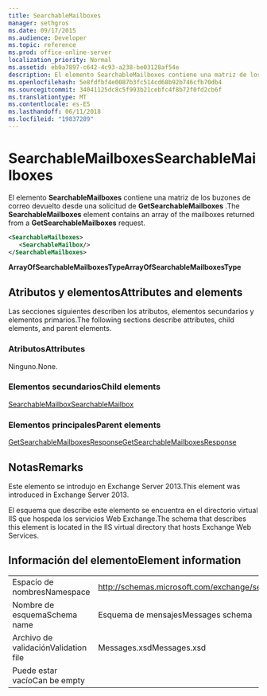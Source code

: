 ```yaml
---
title: SearchableMailboxes
manager: sethgros
ms.date: 09/17/2015
ms.audience: Developer
ms.topic: reference
ms.prod: office-online-server
localization_priority: Normal
ms.assetid: eb0a7897-c642-4c93-a238-be03128af54e
description: El elemento SearchableMailboxes contiene una matriz de los buzones de correo devuelto desde una solicitud de GetSearchableMailboxes.
ms.openlocfilehash: 5e8fdfbf4e0087b3fc514cd68b92b746cfb70db4
ms.sourcegitcommit: 34041125dc8c5f993b21cebfc4f8b72f0fd2cb6f
ms.translationtype: MT
ms.contentlocale: es-ES
ms.lasthandoff: 06/11/2018
ms.locfileid: "19837289"
---
```

# <a name="searchablemailboxes"></a><span data-ttu-id="eab0d-103">SearchableMailboxes</span><span class="sxs-lookup"><span data-stu-id="eab0d-103">SearchableMailboxes</span></span>

<span data-ttu-id="eab0d-104">El elemento **SearchableMailboxes** contiene una matriz de los buzones de correo devuelto desde una solicitud de **GetSearchableMailboxes** .</span><span class="sxs-lookup"><span data-stu-id="eab0d-104">The **SearchableMailboxes** element contains an array of the mailboxes returned from a **GetSearchableMailboxes** request.</span></span> 
  
```XML
<SearchableMailboxes>
   <SearchableMailbox/>
</SearchableMailboxes>
```

 <span data-ttu-id="eab0d-105">**ArrayOfSearchableMailboxesType**</span><span class="sxs-lookup"><span data-stu-id="eab0d-105">**ArrayOfSearchableMailboxesType**</span></span>
## <a name="attributes-and-elements"></a><span data-ttu-id="eab0d-106">Atributos y elementos</span><span class="sxs-lookup"><span data-stu-id="eab0d-106">Attributes and elements</span></span>

<span data-ttu-id="eab0d-107">Las secciones siguientes describen los atributos, elementos secundarios y elementos primarios.</span><span class="sxs-lookup"><span data-stu-id="eab0d-107">The following sections describe attributes, child elements, and parent elements.</span></span>
  
### <a name="attributes"></a><span data-ttu-id="eab0d-108">Atributos</span><span class="sxs-lookup"><span data-stu-id="eab0d-108">Attributes</span></span>

<span data-ttu-id="eab0d-109">Ninguno.</span><span class="sxs-lookup"><span data-stu-id="eab0d-109">None.</span></span>
  
### <a name="child-elements"></a><span data-ttu-id="eab0d-110">Elementos secundarios</span><span class="sxs-lookup"><span data-stu-id="eab0d-110">Child elements</span></span>

[<span data-ttu-id="eab0d-111">SearchableMailbox</span><span class="sxs-lookup"><span data-stu-id="eab0d-111">SearchableMailbox</span></span>](searchablemailbox.md)
  
### <a name="parent-elements"></a><span data-ttu-id="eab0d-112">Elementos principales</span><span class="sxs-lookup"><span data-stu-id="eab0d-112">Parent elements</span></span>

[<span data-ttu-id="eab0d-113">GetSearchableMailboxesResponse</span><span class="sxs-lookup"><span data-stu-id="eab0d-113">GetSearchableMailboxesResponse</span></span>](getsearchablemailboxesresponse.md)
  
## <a name="remarks"></a><span data-ttu-id="eab0d-114">Notas</span><span class="sxs-lookup"><span data-stu-id="eab0d-114">Remarks</span></span>

<span data-ttu-id="eab0d-115">Este elemento se introdujo en Exchange Server 2013.</span><span class="sxs-lookup"><span data-stu-id="eab0d-115">This element was introduced in Exchange Server 2013.</span></span>
  
<span data-ttu-id="eab0d-116">El esquema que describe este elemento se encuentra en el directorio virtual IIS que hospeda los servicios Web Exchange.</span><span class="sxs-lookup"><span data-stu-id="eab0d-116">The schema that describes this element is located in the IIS virtual directory that hosts Exchange Web Services.</span></span>
  
## <a name="element-information"></a><span data-ttu-id="eab0d-117">Información del elemento</span><span class="sxs-lookup"><span data-stu-id="eab0d-117">Element information</span></span>

|||
|:-----|:-----|
|<span data-ttu-id="eab0d-118">Espacio de nombres</span><span class="sxs-lookup"><span data-stu-id="eab0d-118">Namespace</span></span>  <br/> |http://schemas.microsoft.com/exchange/services/2006/messages  <br/> |
|<span data-ttu-id="eab0d-119">Nombre de esquema</span><span class="sxs-lookup"><span data-stu-id="eab0d-119">Schema name</span></span>  <br/> |<span data-ttu-id="eab0d-120">Esquema de mensajes</span><span class="sxs-lookup"><span data-stu-id="eab0d-120">Messages schema</span></span>  <br/> |
|<span data-ttu-id="eab0d-121">Archivo de validación</span><span class="sxs-lookup"><span data-stu-id="eab0d-121">Validation file</span></span>  <br/> |<span data-ttu-id="eab0d-122">Messages.xsd</span><span class="sxs-lookup"><span data-stu-id="eab0d-122">Messages.xsd</span></span>  <br/> |
|<span data-ttu-id="eab0d-123">Puede estar vacío</span><span class="sxs-lookup"><span data-stu-id="eab0d-123">Can be empty</span></span>  <br/> ||
   

